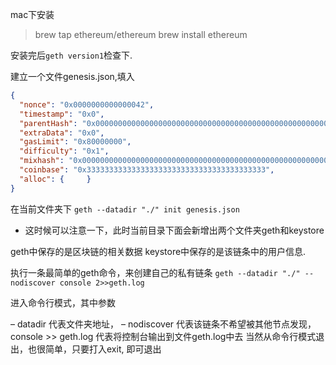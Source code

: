  mac下安装
 
 > brew tap ethereum/ethereum
brew install ethereum

安装完后`geth version1`检查下.


建立一个文件genesis.json,填入

```json
{
  "nonce": "0x0000000000000042",
  "timestamp": "0x0",
  "parentHash": "0x0000000000000000000000000000000000000000000000000000000000000000",
  "extraData": "0x0",
  "gasLimit": "0x80000000",
  "difficulty": "0x1",
  "mixhash": "0x0000000000000000000000000000000000000000000000000000000000000000",
  "coinbase": "0x3333333333333333333333333333333333333333",
  "alloc": {     }
}
```

在当前文件夹下
`geth --datadir "./" init genesis.json`
- 这时候可以注意一下，此时当前目录下面会新增出两个文件夹geth和keystore

geth中保存的是区块链的相关数据
keystore中保存的是该链条中的用户信息.



执行一条最简单的geth命令，来创建自己的私有链条
`geth --datadir "./" --nodiscover console 2>>geth.log`

进入命令行模式，其中参数

– datadir 代表文件夹地址，
– nodiscover 代表该链条不希望被其他节点发现，
console >> geth.log 代表将控制台输出到文件geth.log中去
当然从命令行模式退出，也很简单，只要打入exit, 即可退出